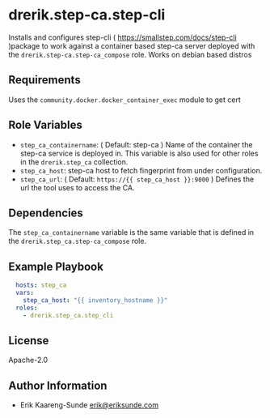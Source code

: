 drerik.step-ca.step-cli
=========

Installs and configures step-cli ( <https://smallstep.com/docs/step-cli> )package to work against a container based step-ca server deployed with the `drerik.step-ca.step-ca_compose` role. Works on debian based distros

Requirements
------------

Uses the `community.docker.docker_container_exec` module to get cert

Role Variables
--------------

- `step_ca_containername`: ( Default: step-ca ) Name of the container the step-ca service is deployed in. This variable is also used for other roles in the `drerik.step_ca` collection.
- `step_ca_host`: step-ca host to fetch fingerprint from under configuration. 
- `step_ca_url`: ( Default: `https://{{ step_ca_host }}:9000` ) Defines the url the tool uses to access the CA. 

Dependencies
------------

The `step_ca_containername` variable is the same variable that is defined in the `drerik.step_ca.step-ca_compose` role.

Example Playbook
----------------

```yaml
  hosts: step_ca
  vars:
    step_ca_host: "{{ inventory_hostname }}"
  roles:
    - drerik.step_ca.step_cli
```

License
-------

Apache-2.0

Author Information
------------------

- Erik Kaareng-Sunde <erik@eriksunde.com>

